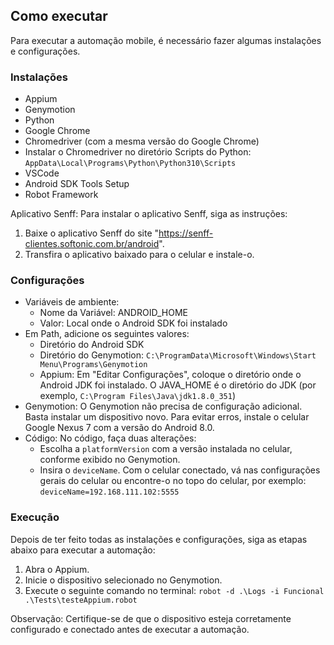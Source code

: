 ## Como executar

Para executar a automação mobile, é necessário fazer algumas instalações e configurações.

### Instalações

- Appium
- Genymotion
- Python
- Google Chrome
- Chromedriver (com a mesma versão do Google Chrome)
- Instalar o Chromedriver no diretório Scripts do Python: `AppData\Local\Programs\Python\Python310\Scripts`
- VSCode
- Android SDK Tools Setup
- Robot Framework

Aplicativo Senff:
Para instalar o aplicativo Senff, siga as instruções:
1. Baixe o aplicativo Senff do site "https://senff-clientes.softonic.com.br/android".
2. Transfira o aplicativo baixado para o celular e instale-o.

### Configurações

- Variáveis de ambiente:
    - Nome da Variável: ANDROID_HOME
    - Valor: Local onde o Android SDK foi instalado
- Em Path, adicione os seguintes valores:
    - Diretório do Android SDK
    - Diretório do Genymotion: `C:\ProgramData\Microsoft\Windows\Start Menu\Programs\Genymotion`
    - Appium: Em "Editar Configurações", coloque o diretório onde o Android JDK foi instalado. O JAVA_HOME é o diretório do JDK (por exemplo, `C:\Program Files\Java\jdk1.8.0_351`)
- Genymotion: O Genymotion não precisa de configuração adicional. Basta instalar um dispositivo novo. Para evitar erros, instale o celular Google Nexus 7 com a versão do Android 8.0.
- Código: No código, faça duas alterações:
    - Escolha a `platformVersion` com a versão instalada no celular, conforme exibido no Genymotion.
    - Insira o `deviceName`. Com o celular conectado, vá nas configurações gerais do celular ou encontre-o no topo do celular, por exemplo: `deviceName=192.168.111.102:5555`

### Execução

Depois de ter feito todas as instalações e configurações, siga as etapas abaixo para executar a automação:
1. Abra o Appium.
2. Inicie o dispositivo selecionado no Genymotion.
3. Execute o seguinte comando no terminal: `robot -d .\Logs -i Funcional .\Tests\testeAppium.robot`

Observação: Certifique-se de que o dispositivo esteja corretamente configurado e conectado antes de executar a automação.